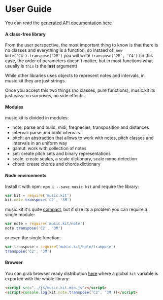 # User Guide

You can read the [generated API documentation here](https://github.com/danigb/music.kit/blob/master/GUIDE.md)

#### A class-free library

From the user perspective, the most important thing to know is that there is no classes and everything is a function, so instaed of: `new Note('C4').transpose('2M')` you will write `transpose('2M', 'C4')` (in this case, the order of parameters doesn't matter, but in most functions what usually is `this` is the __last__ argument)

While other libraries uses objects to represent notes and intervals, in music.kit they are just strings.

Once you accept this two things (no classes, pure functions), music.kit its just easy: no surprises, no side effects.

#### Modules

music.kit is divided in modules:

- note: parse and build, midi, freqnecies, transposition and distances
- interval: parse and build intervals.
- pitch: an abstraction that allows to work with notes, pitch classes and intervals in an uniform way
- gamut: work with collection of notes
- set: create pitch sets and binary representations
- scale: create scales, a scale dictionary, scale name detection
- chord: create chords and chords dictionary

#### Node environments

Install it with npm: `npm i --save music.kit` and require the library:

```js
var kit = require('music.kit')
kit.note.transpose('C2', '3M')
```

music.kit it's quite [compact](http://danigb.github.io/music.kit/docs/disc.html), but if size its a problem you can require a single module:

```js
var note = require('music.kit/note')
note.transpose('C2', '3M')
```

or even the single function:

```js
var transpose = require('music.kit/note/tranpose')
transpose('C2', '3M')
```

#### Browser

You can grab browser ready distribution [here](https://raw.githubusercontent.com/danigb/music.kit/master/dist/music.kit.min.js) where a global `kit` variable is exported with the whole library:

```html
<script src="../js/music.kit.min.js"></script>
<script>console.log(kit.note.transpose('C2', '3M'))</script>
```
